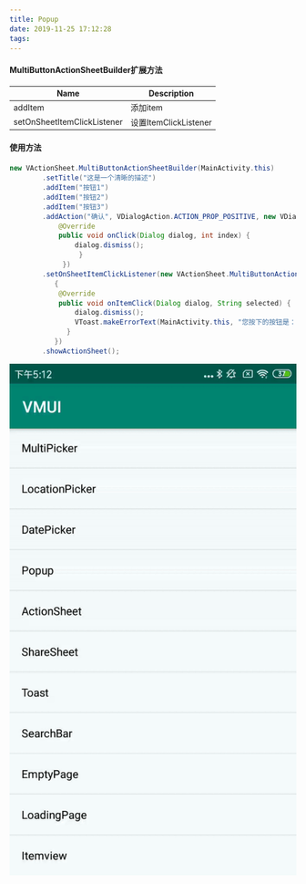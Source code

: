 ```yaml
---
title: Popup
date: 2019-11-25 17:12:28
tags:
---
```


#### MultiButtonActionSheetBuilder扩展方法

| Name                        | Description           |
| --------------------------- | --------------------- |
| addItem                     | 添加item              |
| setOnSheetItemClickListener | 设置ItemClickListener |

#### 使用方法

```java
new VActionSheet.MultiButtonActionSheetBuilder(MainActivity.this)
        .setTitle("这是一个清晰的描述")        
        .addItem("按钮1")        
        .addItem("按钮2")        
        .addItem("按钮3")        
        .addAction("确认", VDialogAction.ACTION_PROP_POSITIVE, new VDialogAction.ActionListener() {
            @Override            
            public void onClick(Dialog dialog, int index) {                
                dialog.dismiss();            
                 }        
             })        
        .setOnSheetItemClickListener(new VActionSheet.MultiButtonActionSheetBuilder.OnSheetItemClickListener(
           {   
            @Override           
            public void onItemClick(Dialog dialog, String selected) {
                dialog.dismiss();                
                VToast.makeErrorText(MainActivity.this, "您按下的按钮是：" + selected, Toast.LENGTH_SHORT).show();            
              }        
           })       
        .showActionSheet();
```

![Popup](images/popup.gif)